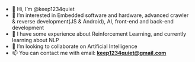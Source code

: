 - 👋 Hi, I’m @keep1234quiet
- 👀 I’m interested in Embedded software and hardware, advanced crawler & reverse development(JS & Android), AI, front-end and back-end development
- 🌱 I have some experience about Reinforcement Learning, and currently learning about NLP
- 💞️ I’m looking to collaborate on Artificial Intelligence
- 📫 You can contact me with email: **keep1234quiet@gmail.com**

<!---
keep1234quiet/keep1234quiet is a ✨ special ✨ repository because its `README.md` (this file) appears on your GitHub profile.
You can click the Preview link to take a look at your changes.
--->
